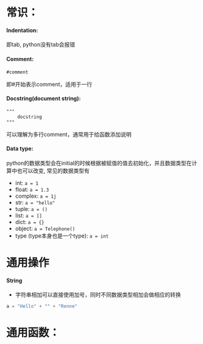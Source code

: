 # 常识：

#### Indentation: 
即tab, python没有tab会报错

#### Comment: 
    #comment
即#开始表示comment，适用于一行

#### Docstring(document string): 
    """  
        docstring 
    """
可以理解为多行comment，通常用于给函数添加说明

#### Data type: 
python的数据类型会在initial的时候根据被赋值的值去初始化，并且数据类型在计算中也可以改变, 常见的数据类型有
* int:
    ``` a = 1 ```
* float: 
    ``` a = 1.3 ```
* complex:
    ``` a = 1j  ```
* str:
    ``` a = "hello" ```
* tuple: 
    ``` a = () ```
* list:
    ``` a = [] ``` 
* dict:
    ``` a = {} ``` 
* object:
    ``` a = Telephone() ```
* type (type本身也是一个type):
    ``` a = int ```


# 通用操作
#### String
* 字符串相加可以直接使用加号，同时不同数据类型相加会做相应的转换
```python
a = "Hello" + "" + "Renne"
```

# 通用函数：

